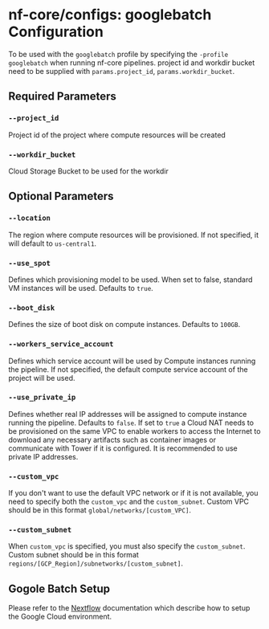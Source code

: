 # nf-core/configs: googlebatch Configuration

To be used with the `googlebatch` profile by specifying the `-profile googlebatch` when running nf-core pipelines.
project id and workdir bucket need to be supplied with `params.project_id`, `params.workdir_bucket`.

## Required Parameters

### `--project_id`

Project id of the project where compute resources will be created

### `--workdir_bucket`

Cloud Storage Bucket to be used for the workdir

## Optional Parameters

### `--location`

The region where compute resources will be provisioned. If not specified, it will default to `us-central1`.

### `--use_spot`

Defines which provisioning model to be used. When set to false, standard VM instances will be used. Defaults to `true`.

### `--boot_disk`

Defines the size of boot disk on compute instances. Defaults to `100GB`.


### `--workers_service_account`

Defines which service account will be used by Compute instances running the pipeline. If not specified, the default compute service account of the project will be used.

### `--use_private_ip`

Defines whether real IP addresses will be assigned to compute instance running the pipeline. Defaults to `false`. If set to `true` a Cloud NAT needs to be provisioned on the same VPC to enable workers to access the Internet to download any necessary artifacts such as container images or communicate with Tower if it is configured. It is recommended to use private IP addresses.

### `--custom_vpc`

If you don't want to use the default VPC network or if it is not available, you need to specify both the `custom_vpc` and the `custom_subnet`. Custom VPC should be in this format `global/networks/[custom_VPC]`.

### `--custom_subnet`

When `custom_vpc` is specified, you must also specify the `custom_subnet`. Custom subnet should be in this format `regions/[GCP_Region]/subnetworks/[custom_subnet]`.

## Gogole Batch Setup

Please refer to the [Nextflow](https://www.nextflow.io/docs/latest/google.html) documentation which describe how to setup the Google Cloud environment.

